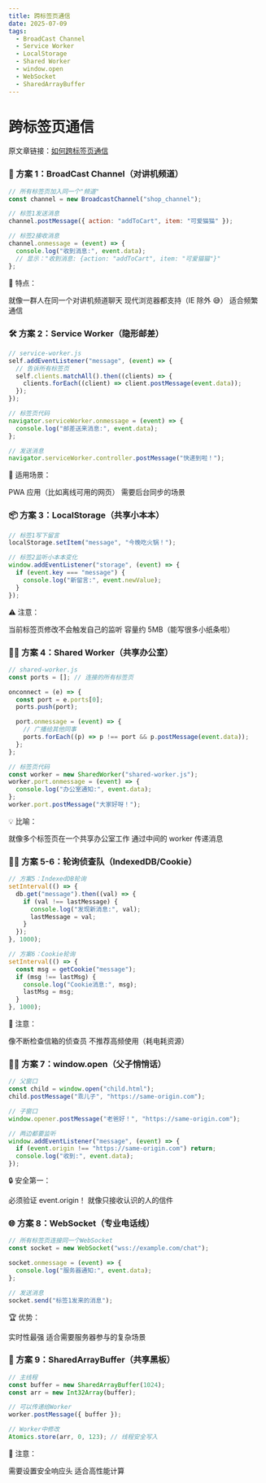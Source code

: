 ```yaml
---
title: 跨标签页通信
date: 2025-07-09
tags:
  - BroadCast Channel
  - Service Worker
  - LocalStorage
  - Shared Worker
  - window.open
  - WebSocket
  - SharedArrayBuffer
---
```


# 跨标签页通信

原文章链接：[如何跨标签页通信](https://juejin.cn/post/7490769323969167394)

### 🎨 方案 1：BroadCast Channel（对讲机频道）

```js
// 所有标签页加入同一个"频道"
const channel = new BroadcastChannel("shop_channel");

// 标签1发送消息
channel.postMessage({ action: "addToCart", item: "可爱猫猫" });

// 标签2接收消息
channel.onmessage = (event) => {
  console.log("收到消息:", event.data);
  // 显示："收到消息: {action: "addToCart", item: "可爱猫猫"}"
};
```

📌 特点：

就像一群人在同一个对讲机频道聊天
现代浏览器都支持（IE 除外 😅）
适合频繁通信

### 🛠️ 方案 2：Service Worker（隐形邮差）

```js
// service-worker.js
self.addEventListener("message", (event) => {
  // 告诉所有标签页
  self.clients.matchAll().then((clients) => {
    clients.forEach((client) => client.postMessage(event.data));
  });
});

// 标签页代码
navigator.serviceWorker.onmessage = (event) => {
  console.log("邮差送来消息:", event.data);
};

// 发送消息
navigator.serviceWorker.controller.postMessage("快递到啦！");
```

🎯 适用场景：

PWA 应用（比如离线可用的网页）
需要后台同步的场景

### 📦 方案 3：LocalStorage（共享小本本）

```js
// 标签1写下留言
localStorage.setItem("message", "今晚吃火锅！");

// 标签2监听小本本变化
window.addEventListener("storage", (event) => {
  if (event.key === "message") {
    console.log("新留言:", event.newValue);
  }
});
```

⚠️ 注意：

当前标签页修改不会触发自己的监听
容量约 5MB（能写很多小纸条啦）

### 👨‍💻 方案 4：Shared Worker（共享办公室）

```js
// shared-worker.js
const ports = []; // 连接的所有标签页

onconnect = (e) => {
  const port = e.ports[0];
  ports.push(port);

  port.onmessage = (event) => {
    // 广播给其他同事
    ports.forEach((p) => p !== port && p.postMessage(event.data));
  };
};

// 标签页代码
const worker = new SharedWorker("shared-worker.js");
worker.port.onmessage = (event) => {
  console.log("办公室通知:", event.data);
};
worker.port.postMessage("大家好呀！");
```

💡 比喻：

就像多个标签页在一个共享办公室工作
通过中间的 worker 传递消息

### 🕵️‍♂️ 方案 5-6：轮询侦查队（IndexedDB/Cookie）

```js
// 方案5：IndexedDB轮询
setInterval(() => {
  db.get("message").then((val) => {
    if (val !== lastMessage) {
      console.log("发现新消息:", val);
      lastMessage = val;
    }
  });
}, 1000);

// 方案6：Cookie轮询
setInterval(() => {
  const msg = getCookie("message");
  if (msg !== lastMsg) {
    console.log("Cookie消息:", msg);
    lastMsg = msg;
  }
}, 1000);
```

🚨 注意：

像不断检查信箱的侦查员
不推荐高频使用（耗电耗资源）

### 👨‍👦 方案 7：window.open（父子悄悄话）

```js
// 父窗口
const child = window.open("child.html");
child.postMessage("乖儿子", "https://same-origin.com");

// 子窗口
window.opener.postMessage("老爸好！", "https://same-origin.com");

// 两边都要监听
window.addEventListener("message", (event) => {
  if (event.origin !== "https://same-origin.com") return;
  console.log("收到:", event.data);
});
```

🔒 安全第一：

必须验证 event.origin！
就像只接收认识的人的信件

### 🌐 方案 8：WebSocket（专业电话线）

```js
// 所有标签页连接同一个WebSocket
const socket = new WebSocket("wss://example.com/chat");

socket.onmessage = (event) => {
  console.log("服务器通知:", event.data);
};

// 发送消息
socket.send("标签1发来的消息");
```

🏆 优势：

实时性最强
适合需要服务器参与的复杂场景

### 🧩 方案 9：SharedArrayBuffer（共享黑板）

```js
// 主线程
const buffer = new SharedArrayBuffer(1024);
const arr = new Int32Array(buffer);

// 可以传递给Worker
worker.postMessage({ buffer });

// Worker中修改
Atomics.store(arr, 0, 123); // 线程安全写入
```

🚧 注意：

需要设置安全响应头
适合高性能计算
